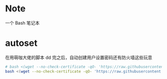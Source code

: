 # Note
一个 Bash 笔记本

# autoset

在用萌咖大佬的脚本 dd 完之后，自动创建用户设置密码还有防火墙这些玩意

```bash
# bash <(wget --no-check-certificate -qO- 'https://raw.githubusercontent.com/MoeClub/Note/master/InstallNET.sh') <用户名> <密码> <Ubuntu 版本> <源> <是否在 443 只放行 CFIP> <公钥>
bash <(wget --no-check-certificate -qO- 'https://raw.githubusercontent.com/MoeClub/Note/master/InstallNET.sh') asen Asenyyds focal archive.ubuntu.com true "ssh-ed25519 AAAAC3NzaC1lZDI1NTE5AAAAIFGEpgwG92X5A1p6GrExP9URL6sDQYRcL1w2P9bB2FN4 20230619"
```
